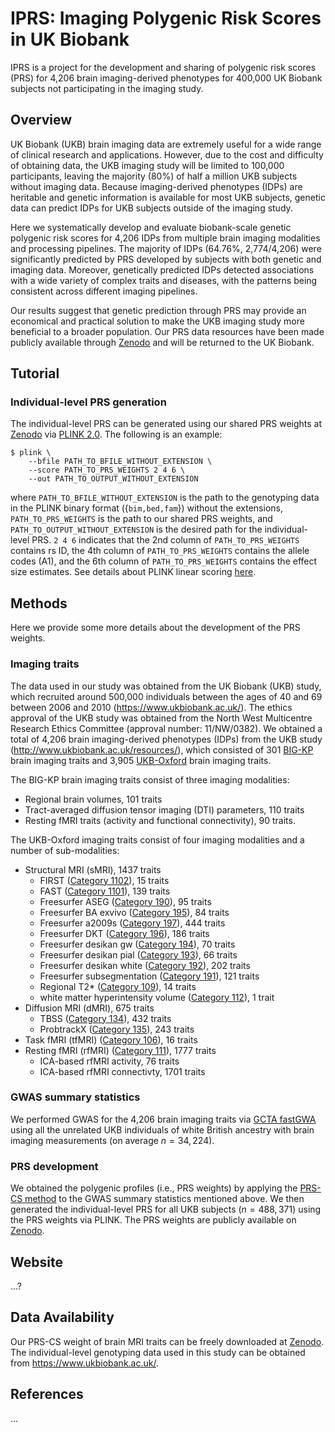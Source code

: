 # IPRS: Imaging Polygenic Risk Scores in UK Biobank

IPRS is a project for the development and sharing of polygenic risk scores (PRS) for 4,206 brain imaging-derived phenotypes for 400,000 UK Biobank subjects not participating in the imaging study. 


## Overview
UK Biobank (UKB) brain imaging data are extremely useful for a wide range of clinical research and applications. However, due to the cost and difficulty of obtaining data, the UKB imaging study will be limited to 100,000 participants, leaving the majority (80%) of half a million UKB subjects without imaging data. Because imaging-derived phenotypes (IDPs) are heritable and genetic information is available for most UKB subjects, genetic data can predict IDPs for UKB subjects outside of the imaging study. 

Here we systematically develop and evaluate biobank-scale genetic polygenic risk scores for 4,206 IDPs from multiple brain imaging modalities and processing pipelines. The majority of IDPs (64.76%, 2,774/4,206) were significantly predicted by PRS developed by subjects with both genetic and imaging data. Moreover, genetically predicted IDPs detected associations with a wide variety of complex traits and diseases, with the patterns being consistent across different imaging pipelines. 

Our results suggest that genetic prediction through PRS may provide an economical and practical solution to make the UKB imaging study more beneficial to a broader population. Our PRS data resources have been made publicly available through [Zenodo](https://zenodo.org/) and will be returned to the UK Biobank. 


## Tutorial
### Individual-level PRS generation
The individual-level PRS can be generated using our shared PRS weights at [Zenodo](https://zenodo.org/) via [PLINK 2.0](https://www.cog-genomics.org/plink/2.0/). The following is an example:
```{bash}
$ plink \
    --bfile PATH_TO_BFILE_WITHOUT_EXTENSION \
    --score PATH_TO_PRS_WEIGHTS 2 4 6 \
    --out PATH_TO_OUTPUT_WITHOUT_EXTENSION
```
where `PATH_TO_BFILE_WITHOUT_EXTENSION` is the path to the genotyping data in the PLINK binary format ({`bim,bed,fam`}) without the extensions, `PATH_TO_PRS_WEIGHTS` is the path to our shared PRS weights, and `PATH_TO_OUTPUT_WITHOUT_EXTENSION` is the desired path for the individual-level PRS. `2 4 6` indicates that the 2nd column of `PATH_TO_PRS_WEIGHTS` contains rs ID, the 4th column of `PATH_TO_PRS_WEIGHTS` contains the allele codes (A1), and the 6th column of `PATH_TO_PRS_WEIGHTS` contains the effect size estimates. See details about PLINK linear scoring [here](https://www.cog-genomics.org/plink/2.0/score).


## Methods
Here we provide some more details about the development of the PRS weights.
### Imaging traits
The data used in our study was obtained from the UK Biobank (UKB) study, which recruited around 500,000 individuals between the ages of 40 and 69 between 2006 and 2010 (https://www.ukbiobank.ac.uk/). The ethics approval of the UKB study was obtained from the North West Multicentre Research Ethics Committee (approval number: 11/NW/0382). We obtained a total of 4,206 brain imaging-derived phenotypes (IDPs) from the UKB study (http://www.ukbiobank.ac.uk/resources/), which consisted of 301 [BIG-KP](https://bigkp.org/) brain imaging traits and 3,905 [UKB-Oxford](https://open.win.ox.ac.uk/ukbiobank/big40/) brain imaging traits.

The BIG-KP brain imaging traits consist of three imaging modalities: 
- Regional brain volumes, 101 traits
- Tract-averaged diffusion tensor imaging (DTI) parameters, 110 traits
- Resting fMRI traits (activity and functional connectivity), 90 traits.

The UKB-Oxford imaging traits consist of four imaging modalities and a number of sub-modalities:
- Structural MRI (sMRI), 1437 traits
    * FIRST ([Category 1102](https://biobank.ctsu.ox.ac.uk/crystal/label.cgi?id=1102)), 15 traits
    * FAST ([Category 1101](https://biobank.ctsu.ox.ac.uk/crystal/label.cgi?id=1101)), 139 traits
    * Freesurfer ASEG ([Category 190](https://biobank.ctsu.ox.ac.uk/crystal/label.cgi?id=190)), 95 traits
    * Freesurfer BA exvivo ([Category 195](https://biobank.ctsu.ox.ac.uk/crystal/label.cgi?id=195)), 84 traits
    * Freesurfer a2009s ([Category 197](https://biobank.ctsu.ox.ac.uk/crystal/label.cgi?id=197)), 444 traits
    * Freesurfer DKT ([Category 196](https://biobank.ctsu.ox.ac.uk/crystal/label.cgi?id=196)), 186 traits
    * Freesurfer desikan gw ([Category 194](https://biobank.ctsu.ox.ac.uk/crystal/label.cgi?id=194)), 70 traits
    * Freesurfer desikan pial ([Category 193](https://biobank.ctsu.ox.ac.uk/crystal/label.cgi?id=193)), 66 traits
    * Freesurfer desikan white ([Category 192](https://biobank.ctsu.ox.ac.uk/crystal/label.cgi?id=192)), 202 traits
    * Freesurfer subsegmentation ([Category 191](https://biobank.ctsu.ox.ac.uk/crystal/label.cgi?id=191)), 121 traits
    * Regional T2* ([Category 109](https://biobank.ctsu.ox.ac.uk/crystal/label.cgi?id=109)), 14 traits
    * white matter hyperintensity volume ([Category 112](https://biobank.ctsu.ox.ac.uk/crystal/label.cgi?id=112)), 1 trait
- Diffusion MRI (dMRI), 675 traits
    * TBSS ([Category 134](https://biobank.ctsu.ox.ac.uk/crystal/label.cgi?id=134)), 432 traits
    * ProbtrackX ([Category 135](https://biobank.ctsu.ox.ac.uk/crystal/label.cgi?id=135)), 243 traits
- Task fMRI (tfMRI) ([Category 106](https://biobank.ctsu.ox.ac.uk/crystal/label.cgi?id=106)), 16 traits
- Resting fMRI (rfMRI) ([Category 111](https://biobank.ndph.ox.ac.uk/showcase/label.cgi?id=111)), 1777 traits
    * ICA-based rfMRI activity, 76 traits
    * ICA-based rfMRI connectivty, 1701 traits

### GWAS summary statistics
We performed GWAS for the 4,206 brain imaging traits via [GCTA fastGWA](https://yanglab.westlake.edu.cn/software/gcta/#Overview) using all the unrelated UKB individuals of white British ancestry with brain imaging measurements (on average $n=34,224$). 

### PRS development
We obtained the polygenic profiles (i.e., PRS weights) by applying the [PRS-CS method](https://github.com/getian107/PRScs) to the GWAS summary statistics mentioned above. We then generated the individual-level PRS for all UKB subjects ($n=488,371$) using the PRS weights via PLINK. The PRS weights are publicly available on [Zenodo](https://zenodo.org/). 




## Website
...?






## Data Availability
Our PRS-CS weight of brain MRI traits can be freely downloaded at [Zenodo](https://zenodo.org/). The individual-level genotyping data used in this study can be obtained from https://www.ukbiobank.ac.uk/.




## References
...

